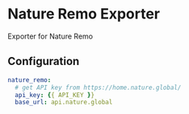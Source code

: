# Nature Remo Exporter

Exporter for Nature Remo

## Configuration

```yaml
nature_remo:
  # get API key from https://home.nature.global/
  api_key: {{ API_KEY }}
  base_url: api.nature.global
```